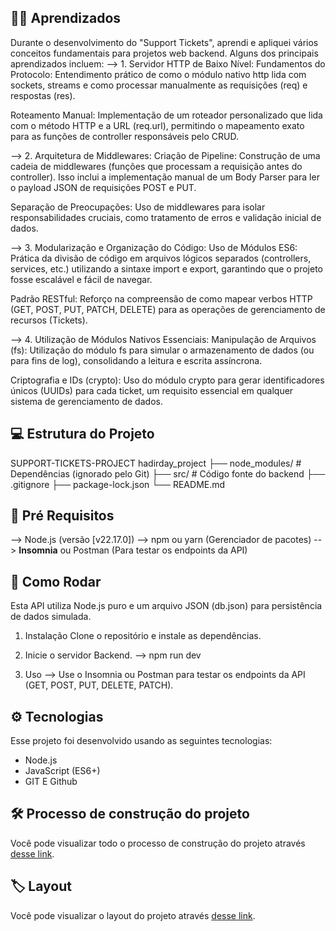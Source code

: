 ## 👩‍💻 Aprendizados
Durante o desenvolvimento do "Support Tickets", aprendi e apliquei vários conceitos fundamentais para projetos web backend. Alguns dos principais aprendizados incluem:
  --> 1. Servidor HTTP de Baixo Nível:
  Fundamentos do Protocolo: Entendimento prático de como o módulo nativo http lida com sockets, streams e como processar manualmente as requisições (req) e respostas (res).

  Roteamento Manual: Implementação de um roteador personalizado que lida com o método HTTP e a URL (req.url), permitindo o mapeamento exato para as funções de controller responsáveis pelo CRUD.

  --> 2. Arquitetura de Middlewares:
  Criação de Pipeline: Construção de uma cadeia de middlewares (funções que processam a requisição antes do controller). Isso inclui a implementação manual de um Body Parser para ler o payload JSON de requisições POST e PUT.

  Separação de Preocupações: Uso de middlewares para isolar responsabilidades cruciais, como tratamento de erros e validação inicial de dados.
  
  --> 3. Modularização e Organização do Código:
  Uso de Módulos ES6: Prática da divisão de código em arquivos lógicos separados (controllers, services, etc.) utilizando a sintaxe import e export, garantindo que o projeto fosse escalável e fácil de navegar.

  Padrão RESTful: Reforço na compreensão de como mapear verbos HTTP (GET, POST, PUT, PATCH, DELETE) para as operações de gerenciamento de recursos (Tickets).
  
  --> 4. Utilização de Módulos Nativos Essenciais:
  Manipulação de Arquivos (fs): Utilização do módulo fs para simular o armazenamento de dados (ou para fins de log), consolidando a leitura e escrita assíncrona.

  Criptografia e IDs (crypto): Uso do módulo crypto para gerar identificadores únicos (UUIDs) para cada ticket, um requisito essencial em qualquer sistema de gerenciamento de dados.

## 💻 Estrutura do Projeto
  SUPPORT-TICKETS-PROJECT
  hadirday_project
  ├── node_modules/         # Dependências (ignorado pelo Git)
  ├── src/                  # Código fonte do backend
  ├── .gitignore
  ├── package-lock.json
  └── README.md

## 💾 Pré Requisitos
  --> Node.js (versão [v22.17.0])
  --> npm ou yarn (Gerenciador de pacotes)
  --> **Insomnia** ou Postman (Para testar os endpoints da API)

## 🚀 Como Rodar
  Esta API utiliza Node.js puro e um arquivo JSON (db.json) para persistência de dados simulada.

  1. Instalação
    Clone o repositório e instale as dependências.

  2. Inicie o servidor Backend.
    --> npm run dev 

  3. Uso
    --> Use o Insomnia ou Postman para testar os endpoints da API (GET, POST, PUT, DELETE, PATCH).

## ⚙️ Tecnologias
Esse projeto foi desenvolvido usando as seguintes tecnologias:

- Node.js
- JavaScript (ES6+)
- GIT E Github

## 🛠️ Processo de construção do projeto
Você pode visualizar todo o processo de construção do projeto através [desse link](https://www.notion.so/Documenta-o-do-projeto-Tickets-26246e0e5f80801686afcc716e0e9810?source=copy_link).

## 🏷️ Layout
Você pode visualizar o layout do projeto através [desse link](https://efficient-sloth-d85.notion.site/API-de-ticket-de-suporte-25654d26e5704936a5da1b3083f03c27).